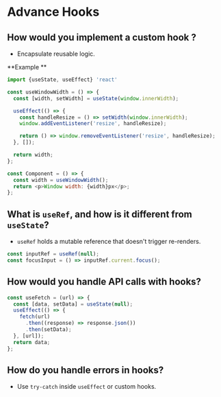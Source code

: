 # Advance Hooks


## How would you implement a custom hook ?

* Encapsulate reusable logic.


**Example **


```javascript
import {useState, useEffect} 'react'

const useWindowWidth = () => {
  const [width, setWidth] = useState(window.innerWidth);

  useEffect(() => {
    const handleResize = () => setWidth(window.innerWidth);
    window.addEventListener('resize', handleResize);

    return () => window.removeEventListener('resize', handleResize);
  }, []);

  return width;
};

const Component = () => {
  const width = useWindowWidth();
  return <p>Window width: {width}px</p>;
};
```

## What is `useRef`, and how is it different from `useState`?

* `useRef` holds a mutable reference that doesn't trigger re-renders.

```javascript
const inputRef = useRef(null);
const focusInput = () => inputRef.current.focus();
```

## How would you handle API calls with hooks?

```javascript
const useFetch = (url) => {
  const [data, setData] = useState(null);
  useEffect(() => {
    fetch(url)
      .then((response) => response.json())
      .then(setData);
  }, [url]);
  return data;
};

```

## How do you handle errors in hooks?

* Use `try-catch` inside `useEffect` or custom hooks.
